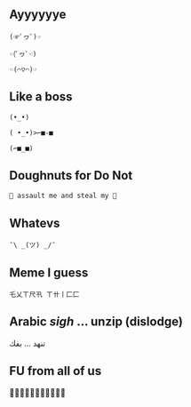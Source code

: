 
## Ayyyyyye
```
(☞ﾟヮﾟ)☞

☜(ﾟヮﾟ☜) 

☜(⌒▽⌒)☞ 
```

## Like a boss
```
(•_•)

( •_•)>⌐■-■

(⌐■_■)
```
## Doughnuts for Do Not
```
🍩 assault me and steal my 🍩
```
## Whatevs
```
¯\ _(ツ) _/¯
```
## Meme I guess
```
乇乂ㄒ尺卂 ㄒ卄丨匚匚
```
## Arabic *sigh* ... unzip (dislodge)
تنهد ... بفك
## FU from all of us
🖕🖕🏻🖕🏼🖕🏽🖕🏾🖕🏿


